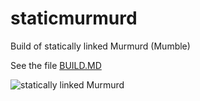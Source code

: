 # staticmurmurd
Build of statically linked Murmurd (Mumble)

See the file [BUILD.MD](https://github.com/lexesv/staticmurmurd/blob/master/BUILD.MD)

![statically linked Murmurd](https://raw.githubusercontent.com/lexesv/staticmurmurd/master/files/scr1.png)

